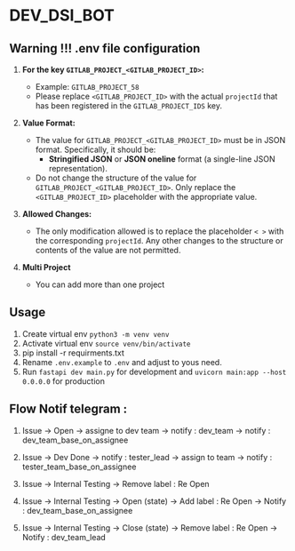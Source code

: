 # DEV_DSI_BOT

## Warning !!! .env file configuration
1. **For the key `GITLAB_PROJECT_<GITLAB_PROJECT_ID>`:**
   - Example: `GITLAB_PROJECT_58`
   - Please replace `<GITLAB_PROJECT_ID>` with the actual `projectId` that has been registered in the `GITLAB_PROJECT_IDS` key.

2. **Value Format:**
   - The value for `GITLAB_PROJECT_<GITLAB_PROJECT_ID>` must be in JSON format. Specifically, it should be:
     - **Stringified JSON** or **JSON oneline** format (a single-line JSON representation).
   - Do not change the structure of the value for `GITLAB_PROJECT_<GITLAB_PROJECT_ID>`. Only replace the `<GITLAB_PROJECT_ID>` placeholder with the appropriate value.

3. **Allowed Changes:**
   - The only modification allowed is to replace the placeholder `< >` with the corresponding `projectId`. Any other changes to the structure or contents of the value are not permitted.

4. **Multi Project**
   - You can add more than one project


## Usage
1. Create virtual env `python3 -m venv venv`
2. Activate virtual env `source venv/bin/activate`
3. pip install -r requirments.txt
4. Rename `.env.example` to `.env` and adjust to yous need.
6. Run `fastapi dev main.py` for development and `uvicorn main:app --host 0.0.0.0` for production


## Flow Notif telegram : 

1. Issue -> Open -> assigne to dev team 
            -> notify : dev_team -> notify : dev_team_base_on_assignee

2. Issue -> Dev Done 
            -> notify : tester_lead -> assign to team -> notify : tester_team_base_on_assignee

3. Issue -> Internal Testing
            -> Remove label : Re Open

4. Issue -> Internal Testing -> Open (state)
                                -> Add label : Re Open
                                -> Notify : dev_team_base_on_assignee

5. Issue -> Internal Testing -> Close (state)
                                -> Remove label : Re Open
                                -> Notify : dev_team_lead


